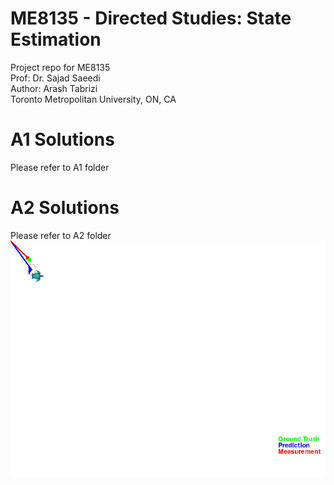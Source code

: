 # ME8135 - Directed Studies: State Estimation
Project repo for ME8135  
Prof: Dr. Sajad Saeedi  
Author: Arash Tabrizi  
Toronto Metropolitan University, ON, CA  
# A1 Solutions  
Please refer to A1 folder  
# A2 Solutions  
Please refer to A2 folder 
![Animation Q1](A2/animation_1.gif)
